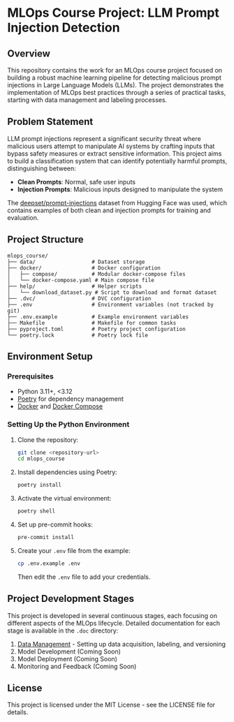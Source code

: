 # MLOps Course Project: LLM Prompt Injection Detection

## Overview

This repository contains the work for an MLOps course project focused on building a robust machine learning pipeline for detecting malicious prompt injections in Large Language Models (LLMs). The project demonstrates the implementation of MLOps best practices through a series of practical tasks, starting with data management and labeling processes.

## Problem Statement

LLM prompt injections represent a significant security threat where malicious users attempt to manipulate AI systems by crafting inputs that bypass safety measures or extract sensitive information. This project aims to build a classification system that can identify potentially harmful prompts, distinguishing between:

- **Clean Prompts**: Normal, safe user inputs
- **Injection Prompts**: Malicious inputs designed to manipulate the system

The [deepset/prompt-injections](https://huggingface.co/datasets/deepset/prompt-injections) dataset from Hugging Face was used, which contains examples of both clean and injection prompts for training and evaluation.

## Project Structure

```
mlops_course/
├── data/                  # Dataset storage
├── docker/                # Docker configuration
│   ├── compose/           # Modular docker-compose files
│   └── docker-compose.yaml # Main compose file
├── help/                  # Helper scripts
│   └── download_dataset.py # Script to download and format dataset
├── .dvc/                  # DVC configuration
├── .env                   # Environment variables (not tracked by git)
├── .env.example           # Example environment variables
├── Makefile               # Makefile for common tasks
├── pyproject.toml         # Poetry project configuration
└── poetry.lock            # Poetry lock file
```

## Environment Setup

### Prerequisites

- Python 3.11+, <3.12
- [Poetry](https://python-poetry.org/docs/#installation) for dependency management
- [Docker](https://docs.docker.com/get-docker/) and [Docker Compose](https://docs.docker.com/compose/install/)

### Setting Up the Python Environment

1. Clone the repository:
   ```bash
   git clone <repository-url>
   cd mlops_course
   ```

2. Install dependencies using Poetry:
   ```bash
   poetry install
   ```

3. Activate the virtual environment:
   ```bash
   poetry shell
   ```

4. Set up pre-commit hooks:
   ```bash
   pre-commit install
   ```

5. Create your `.env` file from the example:
   ```bash
   cp .env.example .env
   ```
   Then edit the `.env` file to add your credentials.

## Project Development Stages

This project is developed in several continuous stages, each focusing on different aspects of the MLOps lifecycle. Detailed documentation for each stage is available in the `.doc` directory:

1. [Data Management](.doc/DataManagement.md) - Setting up data acquisition, labeling, and versioning
2. Model Development (Coming Soon)
3. Model Deployment (Coming Soon)
4. Monitoring and Feedback (Coming Soon)

## License

This project is licensed under the MIT License - see the LICENSE file for details.
